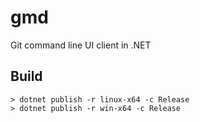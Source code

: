 # gmd

Git command line UI client in .NET

## Build

`> dotnet publish -r linux-x64 -c Release`\
`> dotnet publish -r win-x64 -c Release`

